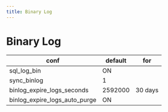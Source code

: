 ```yaml
---
title: Binary Log
---
```


# Binary Log

| conf                          | default | for     |
| ----------------------------- | ------- | ------- |
| sql_log_bin                   | ON      |
| sync_binlog                   | 1       |
| binlog_expire_logs_seconds    | 2592000 | 30 days |
| binlog_expire_logs_auto_purge | ON      |
